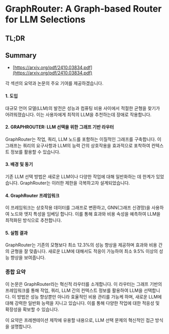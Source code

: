 # GraphRouter: A Graph-based Router for LLM Selections
## TL;DR
## Summary
- [https://arxiv.org/pdf/2410.03834.pdf](https://arxiv.org/pdf/2410.03834.pdf)

각 섹션의 요약과 논문의 주요 기여를 제공하겠습니다. 

#### 1. 도입
대규모 언어 모델(LLM)의 발전은 성능과 컴퓨팅 비용 사이에서 적절한 균형을 찾기가 어려워졌습니다. 이는 사용자에게 최적의 LLM을 추천하는데 장애로 작용합니다.

#### 2. GRAPHROUTER: LLM 선택을 위한 그래프 기반 라우터
GraphRouter는 작업, 쿼리, LLM 노드를 포함하는 이질적인 그래프를 구축합니다. 이 그래프는 쿼리의 요구사항과 LLM의 능력 간의 상호작용을 효과적으로 포착하여 컨텍스트 정보를 활용할 수 있습니다.

#### 3. 배경 및 동기
기존 LLM 선택 방법은 새로운 LLM이나 다양한 작업에 대해 일반화하는 데 한계가 있었습니다. GraphRouter는 이러한 제한을 극복하고자 설계되었습니다.

#### 4. GraphRouter 프레임워크
이 프레임워크는 상호작용 데이터를 그래프로 변환하고, GNN(그래프 신경망)을 사용하여 노드와 엣지 특성을 임베딩 합니다. 이를 통해 효과와 비용 속성을 예측하여 LLM을 최적화된 방식으로 추천합니다.

#### 5. 실험 결과
GraphRouter는 기존의 모형보다 최소 12.3%의 성능 향상을 제공하며 효과와 비용 간의 균형을 잘 맞춥니다. 새로운 LLM에 대해서도 적응이 가능하여 최소 9.5% 이상의 성능 향상을 보여줍니다.

### 종합 요약
이 논문은 GraphRouter라는 혁신적 라우터를 소개합니다. 이 라우터는 그래프 기반의 프레임워크를 통해 작업, 쿼리, LLM 간의 컨텍스트 정보를 활용하여 LLM을 선택합니다. 이 방법은 성능 향상뿐만 아니라 효율적인 비용 관리를 가능케 하며, 새로운 LLM에 대해 강력한 일반화 능력을 지니고 있습니다. 이를 통해 다양한 작업에 대한 적응성 및 확장성을 확보할 수 있습니다. 

이 요약은 프레젠테이션 제작에 유용할 내용으로, LLM 선택 문제의 혁신적인 접근 방식을 설명합니다.